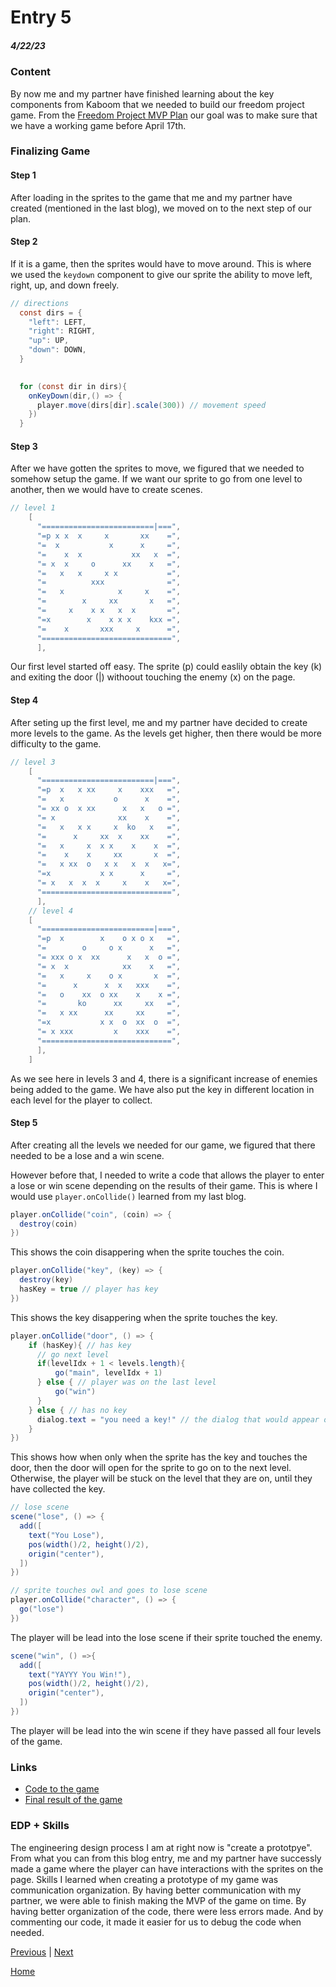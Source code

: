 # Entry 5
##### 4/22/23

### Content
By now me and my partner have finished learning about the key components from Kaboom that we needed to build our freedom project game. From the [Freedom Project MVP Plan](https://docs.google.com/document/d/1szrDrbG5V1n9tMBLlT8e83kK7NH4SLwHRD-YPeLCInE/edit) our goal was to make sure that we have a working game before April 17th. 

### Finalizing Game
#### Step 1
After loading in the sprites to the game that me and my partner have created (mentioned in the last blog), we moved on to the next step of our plan.
#### Step 2
If it is a game, then the sprites would have to move around. This is where we used the `keydown` component to give our sprite the ability to move left, right, up, and down freely.
```java
// directions
  const dirs = {
    "left": LEFT,
    "right": RIGHT,
    "up": UP,
    "down": DOWN,
  }

  
  for (const dir in dirs){
    onKeyDown(dir,() => {
      player.move(dirs[dir].scale(300)) // movement speed
    })
  }
```
#### Step 3
After we have gotten the sprites to move, we figured that we needed to somehow setup the game. If we want our sprite to go from one level to another, then we would have to create scenes.
```java
// level 1
    [
      "=========================|===",
      "=p x x  x     x       xx    =",
      "=  x           x      x     =",
      "=    x  x           xx   x  =",
      "= x  x     o      xx    x   =",
      "=   x   x     x x           =",
      "=          xxx              =",
      "=   x            x     x    =",
      "=        x     xx       x   =",
      "=     x    x x   x  x       =",
      "=x        x    x x x    kxx =",
      "=    x       xxx     x      =",
      "=============================",
      ], 
```
Our first level started off easy. The sprite (p) could easlily obtain the key (k) and exiting the door (|) withoout touching the enemy (x) on the page. 
#### Step 4
After seting up the first level, me and my partner have decided to create more levels to the game. As the levels get higher, then there would be more difficulty to the game.
```java
// level 3
    [
      "=========================|===",
      "=p  x   x xx     x    xxx   =",
      "=   x           o      x    =",
      "= xx o  x xx      x   x   o =",
      "= x              xx    x    =",
      "=   x   x x     x  ko   x   =",
      "=      x     xx  x    xx    =",
      "=   x     x  x x    x    x  =",
      "=    x    x     xx       x  =",
      "=   x xx  o   x x   x  x   x=",
      "=x           x x      x     =",
      "= x   x  x  x     x    x   x=",
      "=============================",
      ],
    // level 4
    [
      "=========================|===",
      "=p  x        x    o x o x   =",
      "=        o     o x      x   =",
      "= xxx o x  xx      x   x  o =",
      "= x  x            xx    x   =",
      "=   x     x    o x       x  =",
      "=      x      x  x   xxx    =",
      "=   o    xx  o xx    x    x =",
      "=       ko      xx     xx   =",
      "=   x xx      xx     xx     =",
      "=x           x x  o  xx  o  =",
      "= x xxx         x    xxx    =",
      "=============================",
      ],
    ]
```
As we see here in levels 3 and 4, there is a significant increase of enemies being added to the game. We have also put the key in different location in each level for the player to collect.
#### Step 5
After creating all the levels we needed for our game, we figured that there needed to be a lose and a win scene. 

However before that, I needed to write a code that allows the player to enter a lose or win scene depending on the results of their game. This is where I would use `player.onCollide()` learned from my last blog.
```java
player.onCollide("coin", (coin) => {
  destroy(coin)
})
```
This shows the coin disappering when the sprite touches the coin.
```java
player.onCollide("key", (key) => {
  destroy(key)
  hasKey = true // player has key
})
```
This shows the key disappering when the sprite touches the key.
```java
player.onCollide("door", () => {
    if (hasKey){ // has key
      // go next level
      if(levelIdx + 1 < levels.length){ 
          go("main", levelIdx + 1)
      } else { // player was on the last level
          go("win")
      }
    } else { // has no key
      dialog.text = "you need a key!" // the dialog that would appear on the screen if the character touches the door AND has no key
    }
})
```
This shows how when only when the sprite has the key and touches the door, then the door will open for the sprite to go on to the next level. Otherwise, the player will be stuck on the level that they are on, until they have collected the key.
```java
// lose scene
scene("lose", () => {
  add([
    text("You Lose"),
    pos(width()/2, height()/2),
    origin("center"),
  ])
})

// sprite touches owl and goes to lose scene
player.onCollide("character", () => {
  go("lose")
})
```
The player will be lead into the lose scene if their sprite touched the enemy. 
```java
scene("win", () =>{
  add([
    text("YAYYY You Win!"),
    pos(width()/2, height()/2),
    origin("center"),
  ])
})
```
The player will be lead into the win scene if they have passed all four levels of the game.

### Links
* [Code to the game](https://replit.com/@joeyl2331/kaboommvp#code/main.js)
* [Final result of the game](https://kaboommvp.joeyl2331.repl.co/)

### EDP + Skills
The engineering design process I am at right now is "create a prototpye". From what you can from this blog entry, me and my partner have successly made a game where the player can have interactions with the sprites on the page. Skills I learned when creating a prototype of my game was communication organization. By having better communication with my partner, we were able to finish making the MVP of the game on time. By having better organization of the code, there were less errors made. And by commenting our code, it made it easier for us to debug the code when needed.

[Previous](entry04.md) | [Next](entry06.md)

[Home](../README.md)
